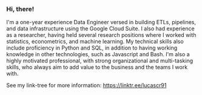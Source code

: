 ### Hi, there!

I'm a one-year experience Data Engineer versed in building ETLs, pipelines, and data infrastructure using the Google Cloud Suite. I also had experience as a researcher, having held several research positions where I worked with statistics, econometrics, and machine learning. My technical skills also include proficiency in Python and SQL, in addition to having working knowledge in other technologies, such as Javascript and  Bash. I'm also a highly motivated professional, with strong organizational and multi-tasking skills, who always aim to add value to the business and the teams I work with.

See my link-tree for more information: https://linktr.ee/lucascr91

<!-- ![Top Langs](https://github-readme-stats.vercel.app/api/top-langs/?username=lucascr91&hide=jupyter%20notebook,html,tex,css,mako)
 -->
[1]: https://github.com/basedosdados
